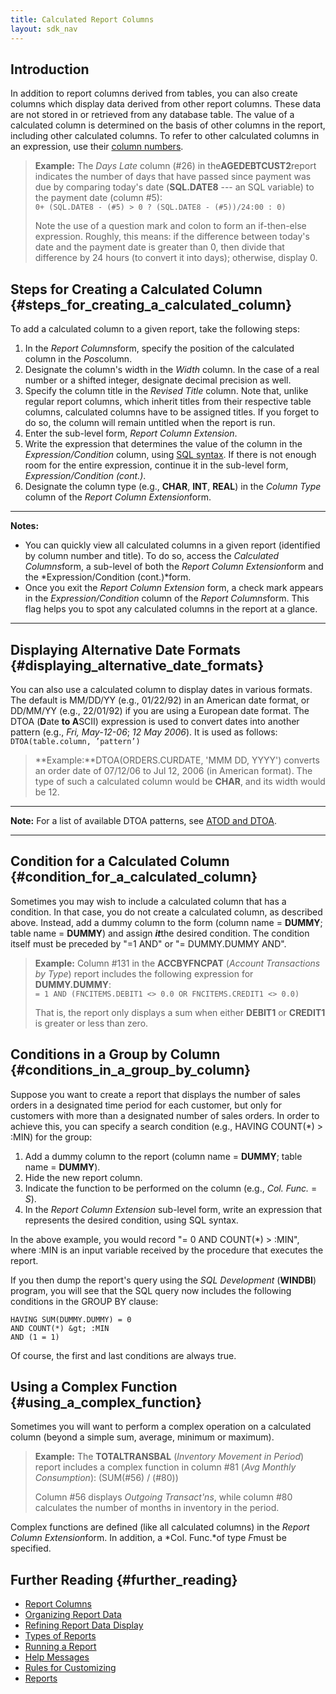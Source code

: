 ```yaml
---
title: Calculated Report Columns
layout: sdk_nav
---
```


## Introduction

In addition to report columns derived from tables, you can also create
columns which display data derived from other report columns. These data
are not stored in or retrieved from any database table. The value of a
calculated column is determined on the basis of other columns in the
report, including other calculated columns. To refer to other calculated
columns in an expression, use their [column
numbers](Report_Columns#Column_Numbers "wikilink").

> **Example:** The *Days Late* column (#26) in the**AGEDEBTCUST2**report
> indicates the number of days that have passed since payment was due by
> comparing today\'s date (**SQL.DATE8** --- an SQL variable) to the
> payment date (column #5):\
> `0+ (SQL.DATE8 - (#5) > 0 ? (SQL.DATE8 - (#5))/24:00 : 0)`
>
> Note the use of a question mark and colon to form an if-then-else
> expression. Roughly, this means: if the difference between today\'s
> date and the payment date is greater than 0, then divide that
> difference by 24 hours (to convert it into days); otherwise, display
> 0.

## Steps for Creating a Calculated Column {#steps_for_creating_a_calculated_column}

To add a calculated column to a given report, take the following steps:

1.  In the *Report Columns*form, specify the position of the calculated
    column in the *Pos*column.
2.  Designate the column's width in the *Width* column. In the case of a
    real number or a shifted integer, designate decimal precision as
    well.
3.  Specify the column title in the *Revised Title* column. Note that,
    unlike regular report columns, which inherit titles from their
    respective table columns, calculated columns have to be assigned
    titles. If you forget to do so, the column will remain untitled when
    the report is run.
4.  Enter the sub-level form, *Report Column Extension*.
5.  Write the expression that determines the value of the column in the
    *Expression/Condition* column, using [SQL
    syntax](SQL_Syntax "wikilink"). If there is not enough room for the
    entire expression, continue it in the sub-level form,
    *Expression/Condition (cont.)*.
6.  Designate the column type (e.g., **CHAR**, **INT**, **REAL**) in the
    *Column Type* column of the *Report Column Extension*form.

------------------------------------------------------------------------

**Notes:**

-   You can quickly view all calculated columns in a given report
    (identified by column number and title). To do so, access the
    *Calculated Columns*form, a sub-level of both the *Report Column
    Extension*form and the *Expression/Condition (cont.)*form.
-   Once you exit the *Report Column Extension* form, a check mark
    appears in the *Expression/Condition* column of the *Report
    Columns*form. This flag helps you to spot any calculated columns in
    the report at a glance.

------------------------------------------------------------------------

## Displaying Alternative Date Formats {#displaying_alternative_date_formats}

You can also use a calculated column to display dates in various
formats. The default is MM/DD/YY (e.g., 01/22/92) in an American date
format, or DD/MM/YY (e.g., 22/01/92) if you are using a European date
format. The DTOA (**D**ate **to A**SCII) expression is used to convert
dates into another pattern (e.g., *Fri, May-12-06*; *12 May 2006*). It
is used as follows:\
`DTOA(table.column, ’pattern’)`

> **Example:**DTOA(ORDERS.CURDATE, 'MMM DD, YYYY') converts an order
> date of 07/12/06 to Jul 12, 2006 (in American format). The type of
> such a calculated column would be **CHAR**, and its width would be 12.

------------------------------------------------------------------------

**Note:** For a list of available DTOA patterns, see [ATOD and
DTOA](ATOD_and_DTOA "wikilink").

------------------------------------------------------------------------

## Condition for a Calculated Column {#condition_for_a_calculated_column}

Sometimes you may wish to include a calculated column that has a
condition. In that case, you do not create a calculated column, as
described above. Instead, add a dummy column to the form (column name =
**DUMMY**; table name = **DUMMY**) and assign ***it***the desired
condition. The condition itself must be preceded by "=1 AND" or \"=
DUMMY.DUMMY AND\".

> **Example:** Column #131 in the **ACCBYFNCPAT** (*Account Transactions
> by Type*) report includes the following expression for
> **DUMMY.DUMMY**:\
> `= 1 AND (FNCITEMS.DEBIT1 <> 0.0 OR FNCITEMS.CREDIT1 <> 0.0)`
>
> That is, the report only displays a sum when either **DEBIT1** or
> **CREDIT1** is greater or less than zero.

## Conditions in a Group by Column {#conditions_in_a_group_by_column}

Suppose you want to create a report that displays the number of sales
orders in a designated time period for each customer, but only for
customers with more than a designated number of sales orders. In order
to achieve this, you can specify a search condition (e.g., HAVING
COUNT(\*) \> :MIN) for the group:

1.  Add a dummy column to the report (column name = **DUMMY**; table
    name = **DUMMY**).
2.  Hide the new report column.
3.  Indicate the function to be performed on the column (e.g., *Col.
    Func.* = *S*).
4.  In the *Report Column Extension* sub-level form, write an expression
    that represents the desired condition, using SQL syntax.

In the above example, you would record \"= 0 AND COUNT(\*) \> :MIN\",
where :MIN is an input variable received by the procedure that executes
the report.

If you then dump the report\'s query using the *SQL Development*
(**WINDBI**) program, you will see that the SQL query now includes the
following conditions in the GROUP BY clause:

``` tsql
HAVING SUM(DUMMY.DUMMY) = 0 
AND COUNT(*) &gt; :MIN 
AND (1 = 1)
```

Of course, the first and last conditions are always true.

## Using a Complex Function {#using_a_complex_function}

Sometimes you will want to perform a complex operation on a calculated
column (beyond a simple sum, average, minimum or maximum).

> **Example:** The **TOTALTRANSBAL** (*Inventory Movement in Period*)
> report includes a complex function in column #81 (*Avg Monthly
> Consumption*): (SUM(#56) / (#80))
>
> Column #56 displays *Outgoing Transact\'ns*, while column #80
> calculates the number of months in inventory in the period.

Complex functions are defined (like all calculated columns) in the
*Report Column Extension*form. In addition, a *Col. Func.*of type
*F*must be specified.

## Further Reading {#further_reading}

-   [Report Columns](Report_Columns "wikilink")
-   [Organizing Report Data](Organizing_Report_Data "wikilink")
-   [Refining Report Data
    Display](Refining_Report_Data_Display "wikilink")
-   [Types of Reports](Types_of_Reports "wikilink")
-   [Running a Report](Running_a_Report "wikilink")
-   [Help Messages](Help_Messages "wikilink")
-   [Rules for Customizing](Rules_for_Customizing "wikilink")
-   [Reports](Reports "wikilink")
